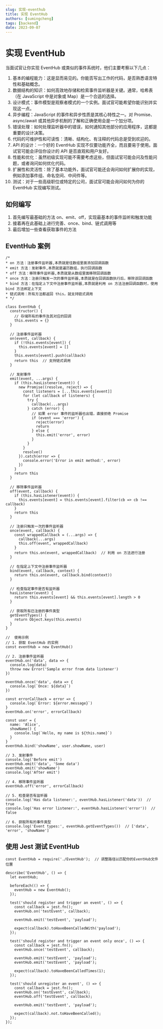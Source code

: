 ```yaml
---
slug: 实现-eventhub
title: 实现 EventHub
authors: [sumingcheng]
tags: [backend]
date: 2023-09-07
---
```


# 实现 EventHub

当面试官让你实现 EventHub 或类似的事件系统时，他们主要考察以下几点：

1. 基本的编程能力：这是显而易见的。你能否写出工作的代码，是否熟悉语言特性和基础概念。
2. 数据结构的知识：如何高效地存储和检索事件监听器是关键。通常，哈希表（在 JavaScript 中是对象或 Map）是一个合适的选择。
3. 设计模式：事件模型是观察者模式的一个实例。面试官可能希望你能识别并实现这一点。
4. 异步编程：JavaScript 的事件和异步性质是其核心特性之一。对 Promise、async/await 或其他异步机制的了解和正确使用会是一个加分项。
5. 错误处理：如何处理监听器中的错误，如何通知其他部分的应用程序，这都是重要的设计决策。
6. 代码的可维护性和可读性：清晰、结构化、有注释的代码总是受到欢迎的。
7. API 的设计：一个好的 EventHub 实现不仅要功能齐全，而且要易于使用。面试官可能会评估你设计的 API 是否直观和用户友好。
8. 性能和优化：虽然初级实现可能不需要考虑这些，但面试官可能会问及性能问题，或者询问如何优化代码。
9. 扩展性和灵活性：除了基本功能外，面试官可能还会询问如何扩展你的实现，例如添加事件组、命名空间、中间件等。
10. 测试：对于一些高级职位或特定的公司，面试官可能会询问如何为你的 EventHub 实现编写测试。

## 如何编写

1. 首先编写最基础的方法 on、emit、off，实现最基本的事件监听和触发功能
2. 接着再在此基础上进行完善、once、bind、链式调用等
3. 最后增加一些查看获取事件的方法

## EventHub 案例

```
/*
* on 方法：注册事件监听器,本质就是往数组里面添加回调函数
* emit 方法：发射事件,本质就是遍历数组，执行回调函数
* off 方法：移除事件监听器,本质就是从数组里面移除回调函数
* once 方法：注册只触发一次的事件监听器,本质就是在回调函数执行后，移除该回调函数
* bind 方法：在指定上下文中注册事件监听器,本质就是利用 on 方法注册回调函数时，使用 bind 方法绑定上下文
* 链式调用：所有方法都返回 this，就支持链式调用
* */

class EventHub {
  constructor() {
    // 存储所有的事件及其对应的回调
    this.events = {}
  }

  // 注册事件监听器
  on(event, callback) {
    if (!this.events[event]) {
      this.events[event] = []
    }
    this.events[event].push(callback)
    return this  // 支持链式调用
  }

  // 发射事件
  emit(event, ...args) {
    if (this.hasListener(event)) {
      new Promise((resolve, reject) => {
        const listeners = [...this.events[event]]
        for (let callback of listeners) {
          try {
            callback(...args)
          } catch (error) {
            // 如果 error 事件的监听器也出错，直接拒绝 Promise
            if (event === 'error') {
              reject(error)
              return
            } else {
              this.emit('error', error)
            }
          }
        }
        resolve()
      }).catch(error => {
        console.error('Error in emit method:', error)
      })
    }
    return this
  }

  // 移除事件监听器
  off(event, callback) {
    if (this.hasListener(event)) {
      this.events[event] = this.events[event].filter(cb => cb !== callback)
    }
    return this
  }

  // 注册只触发一次的事件监听器
  once(event, callback) {
    const wrappedCallback = (...args) => {
      callback(...args)
      this.off(event, wrappedCallback)
    }
    return this.on(event, wrappedCallback)  // 利用 on 方法进行注册
  }

  // 在指定上下文中注册事件监听器
  bind(event, callback, context) {
    return this.on(event, callback.bind(context))
  }

  // 检查指定事件是否有监听器
  hasListener(event) {
    return this.events[event] && this.events[event].length > 0
  }

  // 获取所有已注册的事件类型
  getEventTypes() {
    return Object.keys(this.events)
  }
}

//  使用示例
// 1. 获取 EventHub 的实例
const eventHub = new EventHub()

// 2. 注册事件监听器
eventHub.on('data', data => {
  console.log(data)
  throw new Error('Sample error from data listener')
})

eventHub.once('data', data => {
  console.log(`Once: ${data}`)
})

const errorCallback = error => {
  console.log(`Error: ${error.message}`)
}
eventHub.on('error', errorCallback)

const user = {
  name: 'Alice',
  showName() {
    console.log(`Hello, my name is ${this.name}`)
  }
}
eventHub.bind('showName', user.showName, user)

// 3. 发射事件
console.log('Before emit')
eventHub.emit('data', 'Some data')
eventHub.emit('showName')
console.log('After emit')

// 4. 移除事件监听器
eventHub.off('error', errorCallback)

// 5. 检查是否有监听器
console.log('Has data listener:', eventHub.hasListener('data'))  // true
console.log('Has error listener:', eventHub.hasListener('error'))  // false

// 6. 获取所有的事件类型
console.log('Event types:', eventHub.getEventTypes())  // ['data', 'error', 'showName']

```

## 使用 Jest 测试 EventHub

```
const EventHub = require('./EventHub');  // 调整路径以匹配你的EventHub文件位置

describe('EventHub', () => {
  let eventHub;

  beforeEach(() => {
    eventHub = new EventHub();
  });

  test('should register and trigger an event', () => {
    const callback = jest.fn();
    eventHub.on('testEvent', callback);

    eventHub.emit('testEvent', 'payload');

    expect(callback).toHaveBeenCalledWith('payload');
  });

  test('should register and trigger an event only once', () => {
    const callback = jest.fn();
    eventHub.once('testEvent', callback);

    eventHub.emit('testEvent', 'payload');
    eventHub.emit('testEvent', 'payload');

    expect(callback).toHaveBeenCalledTimes(1);
  });

  test('should unregister an event', () => {
    const callback = jest.fn();
    eventHub.on('testEvent', callback);
    eventHub.off('testEvent', callback);

    eventHub.emit('testEvent', 'payload');

    expect(callback).not.toHaveBeenCalled();
  });
});

```
